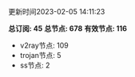 更新时间2023-02-05 14:11:23

**总订阅: 45**
**总节点: 678**
**有效节点: 116**
- v2ray节点: 109
- trojan节点: 5
- ss节点: 2
